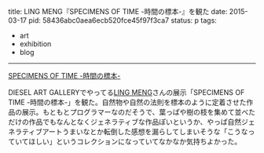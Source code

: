 title: LING MENG『SPECIMENS OF TIME -時間の標本-』を観た
date: 2015-03-17
pid: 58436abc0aea6ecb520fce45f97f3ca7
status: p
tags:
- art
- exhibition
- blog
---

[SPECIMENS OF TIME -時間の標本-][1]

DIESEL ART GALLERYでやってる[LING MENG][2]さんの展示「SPECIMENS OF TIME -時間の標本-」を観た。自然物や自然の法則を標本のように定着させた作品の展示。もともとプログラマーなのだそうで、葉っぱや樹の枝を集めて並べただけの作品でもなんとなくジェネラティブな作品ぽいというか、やっぱ自然ジェネラティブアートうまいなとか転倒した感想を漏らしてしまいそうな「こうなっていてほしい」というコレクションになっていてなかなか気持ちよかった。

[1]:	http://www.diesel.co.jp/art/specimens-of-time/
[2]:	http://www.senseorsensibility.net/